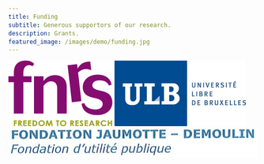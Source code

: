 ```yaml
---
title: Funding
subtitle: Generous supportors of our research.
description: Grants.
featured_image: /images/demo/funding.jpg
---
```


<div class="gallery" data-columns="4">  
    <a href="https://www.frs-fnrs.be/fr/"><img src="/images/funding/fnrs.png"></a>  
    <a href="https://www.ulb.be/en"><img src="/images/funding/ulb.jpeg" alt="ULB" style="width:266px;height:133px"></a>  
    <img src="/images/funding/JD.png" alt="Fondation Jaumotte-Demoulin">  
</div>